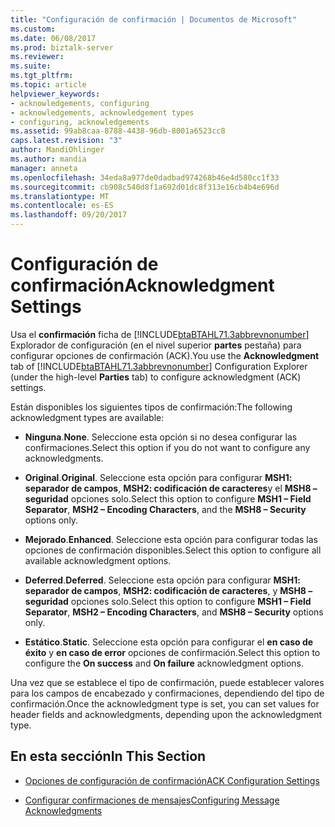 ```yaml
---
title: "Configuración de confirmación | Documentos de Microsoft"
ms.custom: 
ms.date: 06/08/2017
ms.prod: biztalk-server
ms.reviewer: 
ms.suite: 
ms.tgt_pltfrm: 
ms.topic: article
helpviewer_keywords:
- acknowledgements, configuring
- acknowledgements, acknowledgement types
- configuring, acknowledgements
ms.assetid: 99ab8caa-8788-4438-96db-8001a6523cc8
caps.latest.revision: "3"
author: MandiOhlinger
ms.author: mandia
manager: anneta
ms.openlocfilehash: 34eda8a977de0dadbad974268b46e4d580cc1f33
ms.sourcegitcommit: cb908c540d8f1a692d01dc8f313e16cb4b4e696d
ms.translationtype: MT
ms.contentlocale: es-ES
ms.lasthandoff: 09/20/2017
---
```

# <a name="acknowledgment-settings"></a><span data-ttu-id="0d81e-102">Configuración de confirmación</span><span class="sxs-lookup"><span data-stu-id="0d81e-102">Acknowledgment Settings</span></span>
<span data-ttu-id="0d81e-103">Usa el **confirmación** ficha de [!INCLUDE[btaBTAHL71.3abbrevnonumber](../../includes/btabtahl71-3abbrevnonumber-md.md)] Explorador de configuración (en el nivel superior **partes** pestaña) para configurar opciones de confirmación (ACK).</span><span class="sxs-lookup"><span data-stu-id="0d81e-103">You use the **Acknowledgment** tab of [!INCLUDE[btaBTAHL71.3abbrevnonumber](../../includes/btabtahl71-3abbrevnonumber-md.md)] Configuration Explorer (under the high-level **Parties** tab) to configure acknowledgment (ACK) settings.</span></span>  
  
 <span data-ttu-id="0d81e-104">Están disponibles los siguientes tipos de confirmación:</span><span class="sxs-lookup"><span data-stu-id="0d81e-104">The following acknowledgment types are available:</span></span>  
  
-   <span data-ttu-id="0d81e-105">**Ninguna**.</span><span class="sxs-lookup"><span data-stu-id="0d81e-105">**None**.</span></span> <span data-ttu-id="0d81e-106">Seleccione esta opción si no desea configurar las confirmaciones.</span><span class="sxs-lookup"><span data-stu-id="0d81e-106">Select this option if you do not want to configure any acknowledgments.</span></span>  
  
-   <span data-ttu-id="0d81e-107">**Original**.</span><span class="sxs-lookup"><span data-stu-id="0d81e-107">**Original**.</span></span> <span data-ttu-id="0d81e-108">Seleccione esta opción para configurar **MSH1: separador de campos**, **MSH2: codificación de caracteres**y el **MSH8 – seguridad** opciones solo.</span><span class="sxs-lookup"><span data-stu-id="0d81e-108">Select this option to configure **MSH1 – Field Separator**, **MSH2 – Encoding Characters**, and the **MSH8 – Security** options only.</span></span>  
  
-   <span data-ttu-id="0d81e-109">**Mejorado**.</span><span class="sxs-lookup"><span data-stu-id="0d81e-109">**Enhanced**.</span></span> <span data-ttu-id="0d81e-110">Seleccione esta opción para configurar todas las opciones de confirmación disponibles.</span><span class="sxs-lookup"><span data-stu-id="0d81e-110">Select this option to configure all available acknowledgment options.</span></span>  
  
-   <span data-ttu-id="0d81e-111">**Deferred**.</span><span class="sxs-lookup"><span data-stu-id="0d81e-111">**Deferred**.</span></span> <span data-ttu-id="0d81e-112">Seleccione esta opción para configurar **MSH1: separador de campos**, **MSH2: codificación de caracteres**, y **MSH8 – seguridad** opciones solo.</span><span class="sxs-lookup"><span data-stu-id="0d81e-112">Select this option to configure **MSH1 – Field Separator**, **MSH2 – Encoding Characters**, and **MSH8 – Security** options only.</span></span>  
  
-   <span data-ttu-id="0d81e-113">**Estático**.</span><span class="sxs-lookup"><span data-stu-id="0d81e-113">**Static**.</span></span> <span data-ttu-id="0d81e-114">Seleccione esta opción para configurar el **en caso de éxito** y **en caso de error** opciones de confirmación.</span><span class="sxs-lookup"><span data-stu-id="0d81e-114">Select this option to configure the **On success** and **On failure** acknowledgment options.</span></span>  
  
 <span data-ttu-id="0d81e-115">Una vez que se establece el tipo de confirmación, puede establecer valores para los campos de encabezado y confirmaciones, dependiendo del tipo de confirmación.</span><span class="sxs-lookup"><span data-stu-id="0d81e-115">Once the acknowledgment type is set, you can set values for header fields and acknowledgments, depending upon the acknowledgment type.</span></span>  
  
## <a name="in-this-section"></a><span data-ttu-id="0d81e-116">En esta sección</span><span class="sxs-lookup"><span data-stu-id="0d81e-116">In This Section</span></span>  
  
-   [<span data-ttu-id="0d81e-117">Opciones de configuración de confirmación</span><span class="sxs-lookup"><span data-stu-id="0d81e-117">ACK Configuration Settings</span></span>](../../adapters-and-accelerators/accelerator-hl7/ack-configuration-settings.md)  
  
-   [<span data-ttu-id="0d81e-118">Configurar confirmaciones de mensajes</span><span class="sxs-lookup"><span data-stu-id="0d81e-118">Configuring Message Acknowledgments</span></span>](../../adapters-and-accelerators/accelerator-hl7/configuring-message-acknowledgments.md)